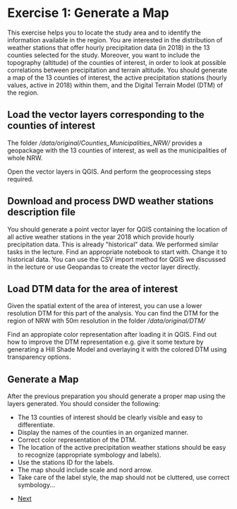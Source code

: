 # Exercise 1: Generate a Map

This exercise helps you to locate the study area and to identify the
information available in the region.
You are interested in the distribution of weather stations that offer hourly precipitation
data (in 2018) in the 13 counties selected for the study. Moreover, you want to include the topography (altitude)
of the counties of interest, in order to look at possible correlations between precipitation and terrain altitude.
You should generate a map of the 13 counties of interest, the active precipitation stations (hourly values, active in 2018) within them, and 
the Digital Terrain Model (DTM) of the region.

## Load the vector layers corresponding to the counties of interest
The folder */data/original/Counties_Municipalities_NRW/* provides a geopackage with the 
13 counties of interest, as well as the municipalities of whole NRW.

Open the vector layers in QGIS. And perform the geoprocessing steps required.

## Download and process DWD weather stations description file

You should generate a point vector layer for QGIS containing the location of all active weather stations in the year 2018 which provide hourly precipitation data. This is already "historical" data. We performed similar tasks in the lecture. Find an appropriate notebook to start with. Change it to historical data. You can use the CSV import method for QGIS we discussed in the lecture or use Geopandas to create the vector layer directly. 

## Load DTM data for the area of interest
Given the spatial extent of the area of interest, you can use a lower resolution DTM for this
part of the analysis. You can find the DTM for the region of NRW with 50m resolution in the folder */data/original/DTM/*

Find an appropiate color representation after loading it in QGIS. Find out how to improve the
DTM representation e.g. give it some texture by generating a Hill Shade Model and overlaying it
with the colored DTM using transparency options.

## Generate a Map
After the previous preparation you should generate a proper map using the layers generated.
You should consider the following:
- The 13 counties of interest should be clearly visible and easy to differentiate.
- Display the names of the counties in an organized manner. 
- Correct color representation of the DTM.
- The location of the active precipitation weather stations should be easy to recognize (appropriate symbology and labels).
- Use the stations ID for the labels.
- The map should include scale and nord arrow.
- Take care of the label style, the map should not be cluttered, use correct symbology...   

* [Next](ex2.md)
